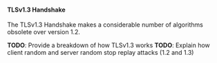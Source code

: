 #### TLSv1.3 Handshake

The TLSv1.3 Handshake makes a considerable number of algorithms obsolete over version 1.2.

**TODO**: Provide a breakdown of how TLSv1.3 works
**TODO**: Explain how client random and server random stop replay attacks (1.2 and 1.3)
